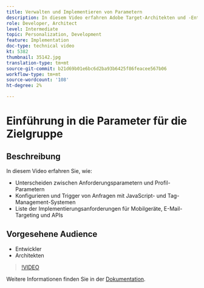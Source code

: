 ```yaml
---
title: Verwalten und Implementieren von Parametern
description: In diesem Video erfahren Adobe Target-Architekten und -Entwickler, wie Sie zwischen Anforderungsparametern und Profil-Parametern unterscheiden, Anforderungen mithilfe von JavaScript- und Tag-Management-Systemen konfigurieren und Trigger-Anfragen konfigurieren und die Implementierungsanforderungen für Mobilgeräte, E-Mail-Targeting und APIs verstehen.
role: Developer, Architect
level: Intermediate
topic: Personalization, Development
feature: Implementation
doc-type: technical video
kt: 5382
thumbnail: 35142.jpg
translation-type: tm+mt
source-git-commit: b21d69b01e6bc6d2ba93b6425f86feacee567b06
workflow-type: tm+mt
source-wordcount: '108'
ht-degree: 2%

---
```



# Einführung in die Parameter für die Zielgruppe

## Beschreibung

In diesem Video erfahren Sie, wie:

* Unterscheiden zwischen Anforderungsparametern und Profil-Parametern
* Konfigurieren und Trigger von Anfragen mit JavaScript- und Tag-Management-Systemen
* Liste der Implementierungsanforderungen für Mobilgeräte, E-Mail-Targeting und APIs

## Vorgesehene Audience

* Entwickler
* Architekten

>[!VIDEO](https://video.tv.adobe.com/v/35142/?quality=12)

Weitere Informationen finden Sie in der [Dokumentation](https://docs.adobe.com/content/help/en/target/using/implement-target/implementing-target.html).
